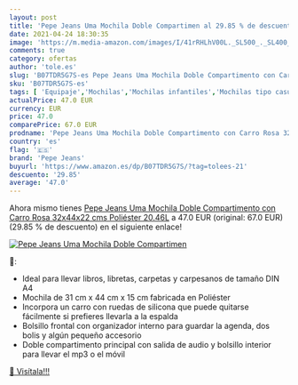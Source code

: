 ```yaml
---
layout: post
title: 'Pepe Jeans Uma Mochila Doble Compartimen al 29.85 % de descuento'
date: 2021-04-24 18:30:35
image: 'https://m.media-amazon.com/images/I/41rRHLhV00L._SL500_._SL400_.jpg'
comments: true
category: ofertas
author: 'tole.es'
slug: 'B07TDR5G7S-es Pepe Jeans Uma Mochila Doble Compartimento con Carro Rosa...'
sku: 'B07TDR5G7S-es'
tags: [ 'Equipaje','Mochilas','Mochilas infantiles','Mochilas tipo casual','mochila','pepe jeans', ]
actualPrice: 47.0 EUR
currency: EUR
price: 47.0
comparePrice: 67.0 EUR
prodname: 'Pepe Jeans Uma Mochila Doble Compartimento con Carro Rosa 32x44x22 cms Poliéster 20.46L'
country: 'es'
flag: '🇪🇸'
brand: 'Pepe Jeans'
buyurl: 'https://www.amazon.es/dp/B07TDR5G7S/?tag=tolees-21'
descuento: '29.85'
average: '47.0'
---
```


Ahora mismo tienes [Pepe Jeans Uma Mochila Doble Compartimento con Carro Rosa 32x44x22 cms Poliéster 20.46L](https://www.amazon.es/dp/B07TDR5G7S/?tag=tolees-21) a 47.0 EUR (original: 67.0 EUR) (29.85 %  de descuento) en el siguiente enlace!

[![Pepe Jeans Uma Mochila Doble Compartimen](https://m.media-amazon.com/images/I/41rRHLhV00L._SL500_._SL400_.jpg)](https://www.amazon.es/dp/B07TDR5G7S/?tag=tolees-21)

🔎:

- Ideal para llevar libros, libretas, carpetas y carpesanos de tamaño DIN A4
- Mochila de 31 cm x 44 cm x 15 cm fabricada en Poliéster
- Incorpora un carro con ruedas de silicona que puede quitarse fácilmente si prefieres llevarla a la espalda
- Bolsillo frontal con organizador interno para guardar la agenda, dos bolis y algún pequeño accesorio
- Doble compartimento principal con salida de audio y bolsillo interior para llevar el mp3 o el móvil

[🛒 Visítala!!!](https://www.amazon.es/dp/B07TDR5G7S/?tag=tolees-21)

